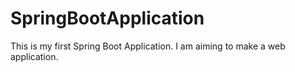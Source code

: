 # SpringBootApplication
This is my first Spring Boot Application. I am aiming to make a web application.
